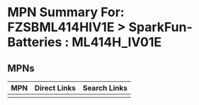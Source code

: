 



# MPN Summary For: FZSBML414HIV1E > SparkFun-Batteries : ML414H_IV01E

## MPNs
  

|MPN|Direct Links|Search Links|
| :--- | :--- | :--- |
||||
